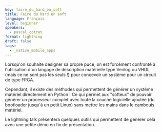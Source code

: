 ```yaml
---
key: faire_du_hard_en_soft
title: Faire du hard en soft
language: Français
level: beginner
speakers:
  - pascal_cotret
format: lightning
draft: false
tags:
  - _native_mobile_apps
---
```

Lorsqu'on souhaite designer sa propre puce, on est forcément confronté à l'utilisation d'un langage de description matérielle type Verilog ou VHDL (mais ce ne sont pas les seuls !) pour concevoir un système pour un circuit de type FPGA.

Cependant, il existe des méthodes qui permettent de générer un système matériel directement en Python ! Ce qui permet aux "softeux" de pouvoir générer un processeur complet avec toute la couche logicielle ajoutée (du bootloader jusqu'à un petit Linux) sans mettre les mains dans le cambouis matériel.

Le lightning talk présentera quelques outils qui permettent de générer cela avec une petite démo en fin de présentation.
